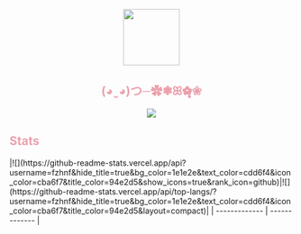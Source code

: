<p align="center"><img width="100px" src="https://avatars.githubusercontent.com/u/93417786?v=4" align="center"/></p>
<h2 align="center" style="color: #EBA0AC">(◕ ̮ ◕)つ─✿❃ꕤ✿̶̥̥❀</h2>
<p align="center"><img src="https://cdn3.emoji.gg/emojis/3518-wawa-cat.gif" align="center"/></p>
<h2 style="color: #EBA0AC">Stats</h2>
|![](https://github-readme-stats.vercel.app/api?username=fzhnf&hide_title=true&bg_color=1e1e2e&text_color=cdd6f4&icon_color=cba6f7&title_color=94e2d5&show_icons=true&rank_icon=github)|![](https://github-readme-stats.vercel.app/api/top-langs/?username=fzhnf&hide_title=true&bg_color=1e1e2e&text_color=cdd6f4&icon_color=cba6f7&title_color=94e2d5&layout=compact)|
| ------------- | ------------- |
